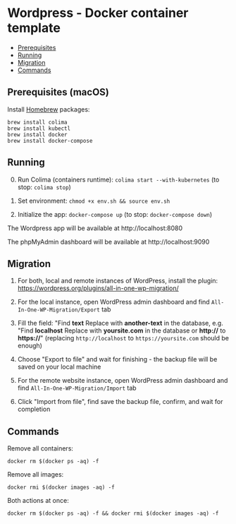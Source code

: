 # Wordpress - Docker container template

- [Prerequisites](#prerequisites)
- [Running](#running)
- [Migration](#migration)
- [Commands](#commands)

## Prerequisites (macOS)

Install [Homebrew](https://brew.sh/) packages:

```
brew install colima
brew install kubectl
brew install docker
brew install docker-compose
```

## Running

0. Run Colima (containers runtime): `colima start --with-kubernetes` (to stop: `colima stop`)

1. Set environment: `chmod +x env.sh && source env.sh`

2. Initialize the app: `docker-compose up` (to stop: `docker-compose down`)

The Wordpress app will be available at http://localhost:8080

The phpMyAdmin dashboard will be available at http://localhost:9090

## Migration

1. For both, local and remote instances of WordPress, install the plugin: https://wordpress.org/plugins/all-in-one-wp-migration/

2. For the local instance, open WordPress admin dashboard and find `All-In-One-WP-Migration/Export` tab

3. Fill the field: "Find **text** Replace with **another-text** in the database, e.g. "Find **localhost** Replace with **yoursite.com** in the database or **http://** to **https://**" (replacing `http://localhost` to `https://yoursite.com` should be enough)

4. Choose "Export to file" and wait for finishing - the backup file will be saved on your local machine

5. For the remote website instance, open WordPress admin dashboard and find `All-In-One-WP-Migration/Import` tab

6. Click "Import from file", find save the backup file, confirm, and wait for completion

## Commands

Remove all containers:

`docker rm $(docker ps -aq) -f`

Remove all images:

`docker rmi $(docker images -aq) -f`

Both actions at once:

`docker rm $(docker ps -aq) -f && docker rmi $(docker images -aq) -f`